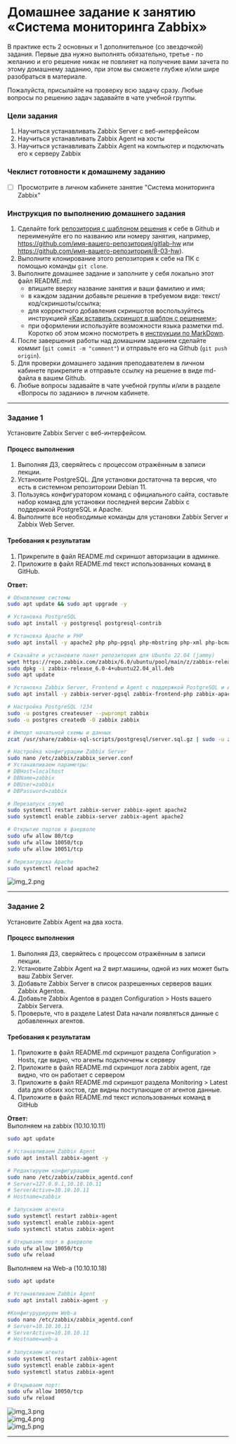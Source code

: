 # Домашнее задание к занятию «Система мониторинга Zabbix»

В практике есть 2 основных и 1 дополнительное (со звездочкой) задания. Первые два нужно выполнять обязательно, третье - по желанию и его решение никак не повлияет на получение вами зачета по этому домашнему заданию, при этом вы сможете глубже и/или шире разобраться в материале.

Пожалуйста, присылайте на проверку всю задачу сразу. Любые вопросы по решению задач задавайте в чате учебной группы.

### Цели задания
1. Научиться устанавливать Zabbix Server c веб-интерфейсом
2. Научиться устанавливать Zabbix Agent на хосты
3. Научиться устанавливать Zabbix Agent на компьютер и подключать его к серверу Zabbix

### Чеклист готовности к домашнему заданию
- [ ] Просмотрите в личном кабинете занятие "Система мониторинга Zabbix"

### Инструкция по выполнению домашнего задания

1. Сделайте fork [репозитория c шаблоном решения](https://github.com/netology-code/sys-pattern-homework) к себе в Github и переименуйте его по названию или номеру занятия, например, https://github.com/имя-вашего-репозитория/gitlab-hw или https://github.com/имя-вашего-репозитория/8-03-hw).
2. Выполните клонирование этого репозитория к себе на ПК с помощью команды `git clone`.
3. Выполните домашнее задание и заполните у себя локально этот файл README.md:
    - впишите вверху название занятия и ваши фамилию и имя;
    - в каждом задании добавьте решение в требуемом виде: текст/код/скриншоты/ссылка;
    - для корректного добавления скриншотов воспользуйтесь инструкцией [«Как вставить скриншот в шаблон с решением»](https://github.com/netology-code/sys-pattern-homework/blob/main/screen-instruction.md);
    - при оформлении используйте возможности языка разметки md. Коротко об этом можно посмотреть в [инструкции по MarkDown](https://github.com/netology-code/sys-pattern-homework/blob/main/md-instruction.md).
4. После завершения работы над домашним заданием сделайте коммит (`git commit -m "comment"`) и отправьте его на Github (`git push origin`).
5. Для проверки домашнего задания преподавателем в личном кабинете прикрепите и отправьте ссылку на решение в виде md-файла в вашем Github.
6. Любые вопросы задавайте в чате учебной группы и/или в разделе «Вопросы по заданию» в личном кабинете.

---

### Задание 1

Установите Zabbix Server с веб-интерфейсом.

#### Процесс выполнения
1. Выполняя ДЗ, сверяйтесь с процессом отражённым в записи лекции.
2. Установите PostgreSQL. Для установки достаточна та версия, что есть в системном репозитороии Debian 11.
3. Пользуясь конфигуратором команд с официального сайта, составьте набор команд для установки последней версии Zabbix с поддержкой PostgreSQL и Apache.
4. Выполните все необходимые команды для установки Zabbix Server и Zabbix Web Server.

#### Требования к результатам
1. Прикрепите в файл README.md скриншот авторизации в админке.
2. Приложите в файл README.md текст использованных команд в GitHub.

**Ответ:**
```bash
# Обновление системы
sudo apt update && sudo apt upgrade -y

# Установка PostgreSQL
sudo apt install -y postgresql postgresql-contrib

# Установка Apache и PHP
sudo apt install -y apache2 php php-pgsql php-mbstring php-xml php-bcmath php-ldap php-gd php-curl

# Скачайте и установите пакет репозитория для Ubuntu 22.04 (jammy)
wget https://repo.zabbix.com/zabbix/6.0/ubuntu/pool/main/z/zabbix-release/zabbix-release_6.0-4+ubuntu22.04_all.deb
sudo dpkg -i zabbix-release_6.0-4+ubuntu22.04_all.deb
sudo apt update

# Установка Zabbix Server, Frontend и Agent с поддержкой PostgreSQL и Apache
sudo apt install -y zabbix-server-pgsql zabbix-frontend-php zabbix-apache-conf zabbix-sql-scripts zabbix-agent

# Настройка PostgreSQL !234
sudo -u postgres createuser --pwprompt zabbix
sudo -u postgres createdb -O zabbix zabbix

# Импорт начальной схемы и данных
zcat /usr/share/zabbix-sql-scripts/postgresql/server.sql.gz | sudo -u zabbix psql zabbix

# Настройка конфигурации Zabbix Server
sudo nano /etc/zabbix/zabbix_server.conf
# Устанавливаем параметры:
# DBHost=localhost
# DBName=zabbix
# DBUser=zabbix
# DBPassword=zabbix

# Перезапуск служб
sudo systemctl restart zabbix-server zabbix-agent apache2
sudo systemctl enable zabbix-server zabbix-agent apache2

# Открытие портов в фаерволе
sudo ufw allow 80/tcp
sudo ufw allow 10050/tcp
sudo ufw allow 10051/tcp

# Перезагрузка Apache
sudo systemctl reload apache2
```  

![img_2.png](img_2.png)
  
---

### Задание 2

Установите Zabbix Agent на два хоста.

#### Процесс выполнения
1. Выполняя ДЗ, сверяйтесь с процессом отражённым в записи лекции.
2. Установите Zabbix Agent на 2 вирт.машины, одной из них может быть ваш Zabbix Server.
3. Добавьте Zabbix Server в список разрешенных серверов ваших Zabbix Agentов.
4. Добавьте Zabbix Agentов в раздел Configuration > Hosts вашего Zabbix Servera.
5. Проверьте, что в разделе Latest Data начали появляться данные с добавленных агентов.

#### Требования к результатам
1. Приложите в файл README.md скриншот раздела Configuration > Hosts, где видно, что агенты подключены к серверу
2. Приложите в файл README.md скриншот лога zabbix agent, где видно, что он работает с сервером
3. Приложите в файл README.md скриншот раздела Monitoring > Latest data для обоих хостов, где видны поступающие от агентов данные.
4. Приложите в файл README.md текст использованных команд в GitHub

**Ответ:**  
Выполняем на zabbix (10.10.10.11)  
```bash
sudo apt update

# Устанавливаем Zabbix Agent
sudo apt install zabbix-agent -y

# Редактируем конфигурацию
sudo nano /etc/zabbix/zabbix_agentd.conf
# Server=127.0.0.1,10.10.10.11
# ServerActive=10.10.10.11
# Hostname=zabbix

# Запускаем агента
sudo systemctl restart zabbix-agent
sudo systemctl enable zabbix-agent
sudo systemctl status zabbix-agent

# Открываем порт в фаерволе
sudo ufw allow 10050/tcp
sudo ufw reload
```  

Выполняем на Web-a (10.10.10.18)  
```bash
sudo apt update

# Устанавливаем Zabbix Agent
sudo apt install zabbix-agent -y

#Конфигурурируем Web-a
sudo nano /etc/zabbix/zabbix_agentd.conf 
# Server=10.10.10.11
# ServerActive=10.10.10.11
# Hostname=web-a
 
# Запускаем агента
sudo systemctl restart zabbix-agent
sudo systemctl enable zabbix-agent
sudo systemctl status zabbix-agent
 
# Открываем порт: 
sudo ufw allow 10050/tcp
sudo ufw reload
```  

![img_3.png](img_3.png)  
![img_4.png](img_4.png)  
![img_5.png](img_5.png)  

---
